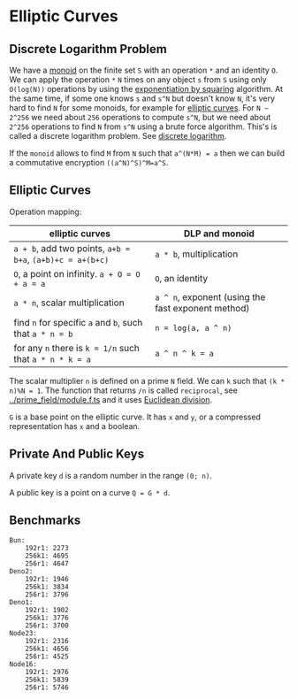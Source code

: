# Elliptic Curves

## Discrete Logarithm Problem

We have a [monoid](https://en.wikipedia.org/wiki/Monoid) on the finite set `S` with an operation `*` and an identity `O`. We can apply the operation `*` `N` times on any object `s` from `S` using only `O(log(N))` operations by using the [exponentiation by squaring](https://en.wikipedia.org/wiki/Exponentiation_by_squaring) algorithm. At the same time, if some one knows `s` and `s^N` but doesn't know `N`, it's very hard to find `N` for some monoids, for example for [elliptic curves](https://en.wikipedia.org/wiki/Elliptic-curve_cryptography). For `N ~ 2^256` we need about `256` operations to compute `s^N`, but we need about `2^256` operations to find `N` from `s^N` using a brute force algorithm. This's is called a discrete logarithm problem. See [discrete logarithm](https://en.wikipedia.org/wiki/Discrete_logarithm).

If the `monoid` allows to find `M` from `N` such that `a^(N*M) = a` then we can build a commutative encryption `((a^N)^S)^M=a^S`.

## Elliptic Curves

Operation mapping:

|elliptic curves                                          |DLP and monoid                                    |
|---------------------------------------------------------|--------------------------------------------------|
|`a + b`, add two points, `a+b = b+a`, `(a+b)+c = a+(b+c)`|`a * b`, multiplication                           |
|`O`, a point on infinity. `a + O = O + a = a`            |`O`, an identity                                  |
|`a * n`, scalar multiplication                           |`a ^ n`, exponent (using the fast exponent method)|
|find `n` for specific `a` and `b`, such that `a * n = b` |`n = log(a, a ^ n)`                               |
|for any `n` there is `k = 1/n` such that `a * n * k = a` |`a ^ n ^ k = a`                                   |

The scalar multiplier `n` is defined on a prime `N` field. We can `k` such that `(k * n)%N = 1`. The function that returns `/n` is called `reciprocal`, see [../prime_field/module.f.ts](../prime_field/module.f.ts#L35) and it uses [Euclidean division](https://en.wikipedia.org/wiki/Euclidean_division).

`G` is a base point on the elliptic curve. It has `x` and `y`, or a compressed representation has `x` and a boolean.

## Private And Public Keys

A private key `d` is a random number in the range `(0; n)`.

A public key is a point on a curve `Q = G * d`.

## Benchmarks

```
Bun:
    192r1: 2273
    256k1: 4695
    256r1: 4647
Deno2:
    192r1: 1946
    256k1: 3834
    256r1: 3796
Deno1:
    192r1: 1902
    256k1: 3776
    256r1: 3700
Node23:
    192r1: 2316
    256k1: 4656
    256r1: 4525
Node16:
    192r1: 2976
    256k1: 5839
    256r1: 5746
```
